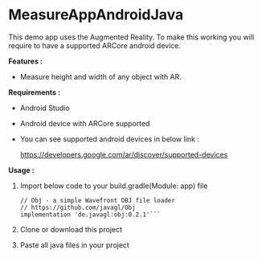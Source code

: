 # MeasureAppAndroidJava
This demo app uses the Augmented Reality. To make this working you will require to have a supported ARCore android device.

<b>Features : </b>
- Measure height and width of any object with AR.

<b>Requirements :</b>
- Android Studio
- Android device with ARCore supported
- You can see supported android devices in below link : 

  https://developers.google.com/ar/discover/supported-devices
  
<b>Usage :</b>

1. Import below code to your build.gradle(Module: app) file

    ```implementation 'com.google.ar:core:1.11.0'
    // Obj - a simple Wavefront OBJ file loader
    // https://github.com/javagl/Obj
    implementation 'de.javagl:obj:0.2.1'```
    
2. Clone or download this project
    
3. Paste all java files in your project
